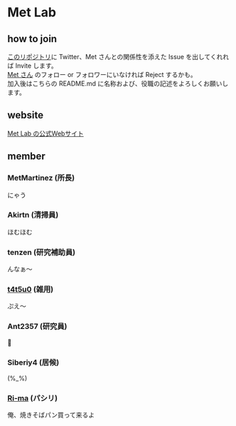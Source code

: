 # Met Lab

## how to join

[このリポジトリ](https://github.com/MetLaboratory/member)に Twitter、Met さんとの関係性を添えた Issue を出してくれれば Invite します。   
[Met さん](https://twitter.com/ZQ875328) のフォロー or フォロワーにいなければ Reject するかも。  
加入後はこちらの README.md に名称および、役職の記述をよろしくお願いします。

## website
[Met Lab の公式Webサイト](https://metlaboratory.github.io/met-site/ "Met Lab")

## member

### MetMartinez (所長)
にゃう

### Akirtn (清掃員)
ほむほむ  

### tenzen (研究補助員)
んなぁ〜

### [t4t5u0](https://twitter.com/i4mwh4ti4m) (雑用)
ぷえ〜

### Ant2357 (研究員)
:ant:

### Siberiy4 (居候)
(%_%)

### [Ri-ma](https://twitter.com/strimuer213p) (パシリ)
俺、焼きそばパン買って来るよ
